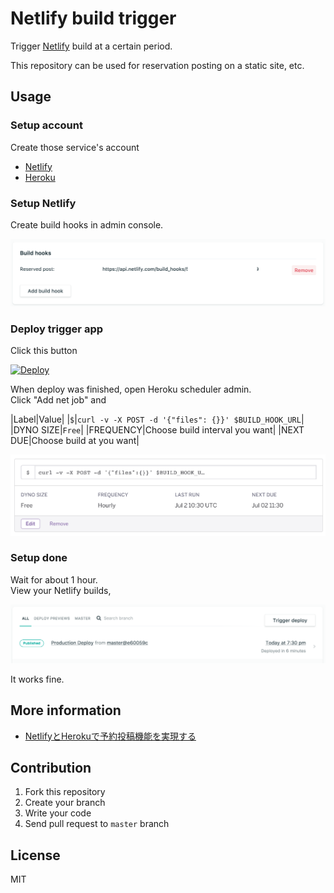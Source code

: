 # Netlify build trigger
Trigger [Netlify](https://www.netlify.com/) build at a certain period.

This repository can be used for reservation posting on a static site, etc.

## Usage
### Setup account
Create those service's account

- [Netlify](https://www.netlify.com/)
- [Heroku](https://www.heroku.com/)

### Setup Netlify
Create build hooks in admin console.

![screenshot](https://raw.githubusercontent.com/Leko/Netlify-builder/master/screenshots/deployhook.png)

### Deploy trigger app
Click this button

[![Deploy](https://www.herokucdn.com/deploy/button.svg)](https://heroku.com/deploy)

When deploy was finished, open Heroku scheduler admin.  
Click "Add net job" and 

|Label|Value|
|`$`|`curl -v -X POST -d '{"files": {}}' $BUILD_HOOK_URL`|
|DYNO SIZE|`Free`|
|FREQUENCY|Choose build interval you want|
|NEXT DUE|Choose build at you want|

![screenshot](https://raw.githubusercontent.com/Leko/Netlify-builder/master/screenshots/job.png)

### Setup done
Wait for about 1 hour.  
View your Netlify builds, 

![screenshot](https://raw.githubusercontent.com/Leko/Netlify-builder/master/screenshots/deploys.png)

It works fine.

## More information
- [NetlifyとHerokuで予約投稿機能を実現する](https://blog.leko.jp/post/automate-build-netlify-with-heroku)

## Contribution
1. Fork this repository
1. Create your branch
1. Write your code
1. Send pull request to `master` branch

## License
MIT
